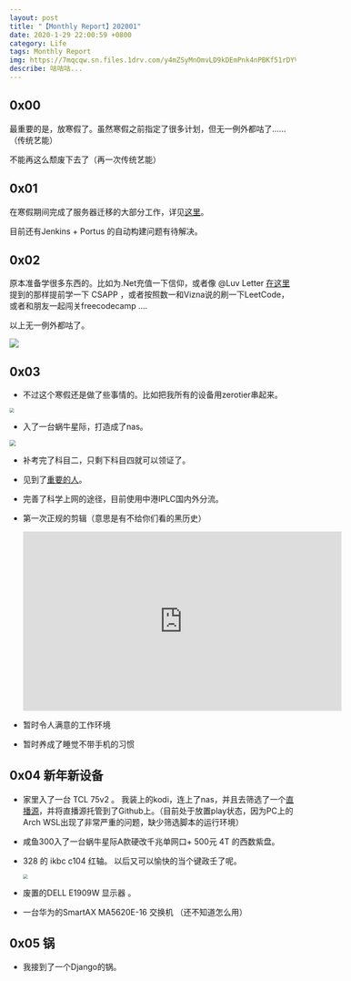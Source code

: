 ```yaml
---
layout: post
title: "【Monthly Report】202001"
date: 2020-1-29 22:00:59 +0800
category: Life
tags: Monthly Report
img: https://7mqcqw.sn.files.1drv.com/y4mZSyMnOmvLD9kDEmPnk4nPBKf51rDYVzw2xXx3ePrmr5WK75GSKbQz3sTyX7ti7DDJrMyY1YNq2KRQZ1Og1gvlRU5uT7dJSSuUl7COTBI2Sjp1BsdSTuK4ZJydywBr6VKy2cJh22RjzgvCqaY6FcyeH-PQwqaeycHp6EZzMa84PCW7RiuNN-0Jl_DDIfy9mVLpRJenec4-U4XQy9Rqnyc7g?width=640&height=360&cropmode=none
describe: 咕咕咕...
---
```




## 0x00

最重要的是，放寒假了。虽然寒假之前指定了很多计划，但无一例外都咕了...... （传统艺能）

不能再这么颓废下去了（再一次传统艺能）



## 0x01 

在寒假期间完成了服务器迁移的大部分工作，详见[这里](https://aaaab3n.co/technology/2020/01/14/server-move.html)。

目前还有Jenkins + Portus 的自动构建问题有待解决。



## 0x02 

原本准备学很多东西的。比如为.Net充值一下信仰，或者像 @Luv Letter [在这里](https://www.zhihu.com/question/57767264/answer/494104330) 提到的那样提前学一下 CSAPP ，或者按照数一和Vizna说的刷一下LeetCode，或者和朋友一起闯关freecodecamp .... 

以上无一例外都咕了。

![](https://5s8cpa.sn.files.1drv.com/y4maqfweDfp4HuCI65LHehdWl7pwDEbodU1MT0Z3YE9ThZoPSoQcLzZxPVd42RFpGZ9wJhfKTd-IQEdKPZyOaPxZ2KanFd1pkqUyxfYXrXhZ-VjOXIhmTV2l_yyrlwFzFPUWysILxcqWTsMn0EQgwDUsHmvO8ehM_7QWIPpxBKrFRU4U10PSIn-W-zbFdzIv8up2hEJEhHwW97-NCy3RcNKdw?width=75&height=75&cropmode=none)

## 0x03

- 不过这个寒假还是做了些事情的。比如把我所有的设备用zerotier串起来。

<img src="https://5s8apa.sn.files.1drv.com/y4mgK6XWZxJnZPvUDaAN4Fg4KVoYJazTddTYVWTa-vob9uS8Mt0BOfDsXU5q3m8KBIn_1cCv52K0arFiCQfDRIK1gjiip0Olm-LacDFpJwmUDPPTAmCYPv48A5qiuD3Y1xUUmfRSnWVyyt5wuGPBSYeVVFW5QnZwaYF4UEIhDIQFJ1iRAXyPMfhVdn2-6c4wdxQZ0fkfwR_Bg67N1-lixVZxQ?width=1083&amp;height=870&amp;cropmode=none" style="zoom:50%;" />

- 入了一台蜗牛星际，打造成了nas。

<img src="https://5s8zpa.sn.files.1drv.com/y4mYPX4t6MKFidB4zW3D0NFzYMnaXCcK3i2uzTvdvhrnLweOb7ohY56chsvyUUdsq0-LvEhztpoq1asix7UbRqwnQWxP9MIqnZ90ByXoIuVplrbrDPbMGm5kXlN_821w62EiIzxy7SFa1loUXrJ6fyA8bUux-XxjyQUXnFBMA-bJJ1diqad3ltfV80GfbK7I0Om-3achnUMdNSZbTXU0q2h0Q?width=1860&amp;height=710&amp;cropmode=none" style="zoom:67%;" />

- 补考完了科目二，只剩下科目四就可以领证了。

- 见到了[重要的人](https://twitter.com/nyovelt/status/1218387725482487808)。

- 完善了科学上网的途径，目前使用中港IPLC国内外分流。

- 第一次正规的剪辑（意思是有不给你们看的黑历史）

  <iframe width="560" height="315" src="https://www.youtube.com/embed/6ZM0vb-qxeE" frameborder="0" allow="accelerometer; autoplay; encrypted-media; gyroscope; picture-in-picture" allowfullscreen></iframe>

- 暂时令人满意的工作环境
- 暂时养成了睡觉不带手机的习惯



## 0x04 新年新设备

- 家里入了一台 TCL 75v2 。 我装上的kodi，连上了nas，并且去筛选了一个[直播源](https://github.com/Nyovelt/m3u8_Shanghai)，并将直播源托管到了Github上。（目前处于放置play状态，因为PC上的Arch WSL出现了非常严重的问题，缺少筛选脚本的运行环境）

- 咸鱼300入了一台蜗牛星际A款硬改千兆单网口+ 500元 4T 的西数紫盘。

- 328 的 ikbc c104 红轴。 以后又可以愉快的当个键政壬了呢。

  <img src="https://5s8bpa.sn.files.1drv.com/y4mxVhy_2U8cVLX-VD2tqSUuzF5s67o7k87P1V8LY_zItPL-GeT15ZqI_XEaWR_ZvvcFob-8M81-SZ9qYICo5V07qhUabs-M3En7qcZ2PV3TNl1SOit8RIfk4fD5JCudlYr01GAYO_tt9IoMJxN7X6ubWZbYDxR5qgKevbn7sdBcc4tho06W1tX5Z3oZAWCf7kfhNHhSOtgynWwQD0nkAEnmQ?width=440&amp;height=562&amp;cropmode=none" style="zoom:50%;" />

- 废置的DELL E1909W 显示器 。

- 一台华为的SmartAX MA5620E-16 交换机 （还不知道怎么用）



## 0x05 锅

- 我接到了一个Django的锅。